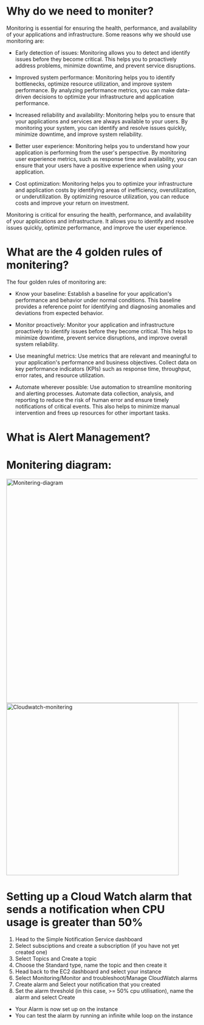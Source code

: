 # Why do we need to moniter?

Monitoring is essential for ensuring the health, performance, and availability of your applications and infrastructure. Some reasons why we should use monitoring are:

- Early detection of issues: Monitoring allows you to detect and identify issues before they become critical. This helps you to proactively address problems, minimize downtime, and prevent service disruptions.

- Improved system performance: Monitoring helps you to identify bottlenecks, optimize resource utilization, and improve system performance. By analyzing performance metrics, you can make data-driven decisions to optimize your infrastructure and application performance.

- Increased reliability and availability: Monitoring helps you to ensure that your applications and services are always available to your users. By monitoring your system, you can identify and resolve issues quickly, minimize downtime, and improve system reliability.

- Better user experience: Monitoring helps you to understand how your application is performing from the user's perspective. By monitoring user experience metrics, such as response time and availability, you can ensure that your users have a positive experience when using your application.

- Cost optimization: Monitoring helps you to optimize your infrastructure and application costs by identifying areas of inefficiency, overutilization, or underutilization. By optimizing resource utilization, you can reduce costs and improve your return on investment.

Monitoring is critical for ensuring the health, performance, and availability of your applications and infrastructure. It allows you to identify and resolve issues quickly, optimize performance, and improve the user experience.

#
# What are the 4 golden rules of monitering?

The four golden rules of monitoring are:

- Know your baseline: Establish a baseline for your application's performance and behavior under normal conditions. This baseline provides a reference point for identifying and diagnosing anomalies and deviations from expected behavior.

- Monitor proactively: Monitor your application and infrastructure proactively to identify issues before they become critical. This helps to minimize downtime, prevent service disruptions, and improve overall system reliability.

- Use meaningful metrics: Use metrics that are relevant and meaningful to your application's performance and business objectives. Collect data on key performance indicators (KPIs) such as response time, throughput, error rates, and resource utilization.

- Automate wherever possible: Use automation to streamline monitoring and alerting processes. Automate data collection, analysis, and reporting to reduce the risk of human error and ensure timely notifications of critical events. This also helps to minimize manual intervention and frees up resources for other important tasks.

#
# What is Alert Management?

#
# Monitering diagram:

<img width="591" alt="Monitering-diagram" src="https://user-images.githubusercontent.com/129315605/235124691-ce5032ac-a880-403f-8bc8-c4b942b33123.png">
<img width="454" alt="Cloudwatch-monitering" src="https://user-images.githubusercontent.com/129315605/235125004-a89341a6-9925-40e6-9ea2-44db5a949b64.png">


#
# Setting up a Cloud Watch alarm that sends a notification when CPU usage is greater than 50%

1. Head to the Simple Notification Service dashboard
2. Select subsciptions and create a subscription (if you have not yet created one)
3. Select Topics and Create a topic
4. Choose the Standard type, name the topic and then create it
5. Head back to the EC2 dashboard and select your instance
6. Select Monitoring/Monitor and troubleshoot/Manage CloudWatch alarms
7. Create alarm and Select your notification that you created
8. Set the alarm threshold (in this case, >= 50% cpu utilisation), name the alarm and select Create
- Your Alarm is now set up on the instance
- You can test the alarm by running an infinite while loop on the instance


